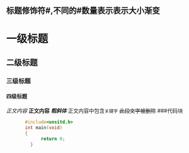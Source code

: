 ## 标题修饰符\#,不同的\#数量表示表示大小渐变

# 一级标题
## 二级标题
### 三级标题
#### 四级标题
*正文内容*
**正文内容**
***粗斜体***
正文内容中包含`关键字`
~~此段文字被删除~~
###代码块
```c
       #include<unsitd.h>
       int main(void)
       {
             return 0;
	     }




